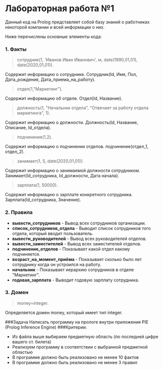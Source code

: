 # Лабораторная работа №1 
Данный код на Prolog представляет собой базу знаний о работниках некоторой компании и всей информации о них.

Ниже перечислены основные элементы кода:

### 1. Факты
>сотрудник(1, 'Иванов Иван Иванович', м, date(1990,01,01), date(2020,01,01)).

Содержит информацию о сотруднике. Сотрудник(Id, Имя, Пол, Дата_рождения, Дата_приема_на_работу).

>отдел(1,"Маркетинг").

Содержит информацию об отделе. Отдел(Id, Название).

>должность(1, "Начальник отдела", "Отвечает за работу отдела маркетинга", 1).

Содержит информацию о должности. Должность(Id, Название, Описание, Id_отдела).

>подчинение(1,2).

Содержит информацию о подчинении отделов. подчинение(отдел_1, отдел_2).

>занимает(1, 5, date(2020,01,01)).

Содержит информацию о занимаемой должности сотрудником. Занимает(Id_сотрудника, Id_должности, Дата начала).

>зарплата(1, 50000).

Содержит информацию о зарплате конкретного сотрудника. Зарплата(Id_сотрудника, Значение).

### 2. Правила
* **вывести_сотрудников** - Вывод всех сотрудников организации.
* **список_сотрудников_отдела** - Выводит список сотрудников того отдела, который вводит пользователь.
* **вывести_руководителей** - Вывод всех руководителей отделов.
* **вывести_заместителей** - Вывод всех заместителей отделов.
* **подчинение_отделов** - Показывает какой отдел какому подчиняется.
* **возраст_на_момент_приёма** - Показывает сколько было лет сотруднику когда он устроился на работу.
* **начальник** - Показывает иерархию сотрудников в отделе "Маркетинг".
* **годовая_зарплата** - Выводит годовую зарплату сотрудника.

### 3. Домен
>money=integer.

Определяется домен money, который имеет тип integer.

###Задача
Написать программу на прологе внутри приложения PIE (Prolog Inference Engine)
###Критерии:
- Из файла выше выбираем предметную область (по последней цифре вашего ст. билета)
- Реализуем программу в соответствии с выбранной предметной областью
- В программе должно быть реализовано не менее 10 фактов
- В программе должно быть реализовано не менее 3 правил
